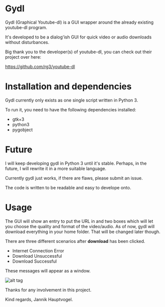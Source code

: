 # Gydl
Gydl (Graphical Youtube-dl) is a GUI wrapper around the already existing youtube-dl program.

It's developed to be a dialog'ish GUI for quick video or audio downloads without disturbances.

Big thank you to the developer(s) of youtube-dl, you can check out their project over here:

https://github.com/rg3/youtube-dl

# Installation and dependencies
Gydl currently only exists as one single script written in Python 3.

To run it, you need to have the following dependencies installed:
* gtk+3
* python3
* pygobject

# Future
I will keep developing gydl in Python 3 until it's stable. Perhaps, in the future, I will rewrite it in a more suitable language.

Currently gydl just works, if there are flaws, please submit an issue.

The code is written to be readable and easy to develope onto.

# Usage
The GUI will show an entry to put the URL in and two boxes which will let you choose the quality and format of the video/audio. As of now, gydl will download everything in your home folder. That will be changed later though.

There are three different scenarios after **download** has been clicked.

* Internet Connection Error
* Download Unsuccessful
* Download Successful

These messages will appear as a window.

![alt tag](http://i.imgur.com/GoOSEsd.png)


Thanks for any involvement in this project.

Kind regards, Jannik Hauptvogel.
